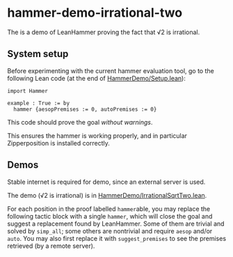 # hammer-demo-irrational-two

The is a demo of LeanHammer proving the fact that √2 is irrational.

## System setup

Before experimenting with the current hammer evaluation tool, go to the following Lean code (at the end of [HammerDemo/Setup.lean](HammerDemo/Setup.lean)):

```lean
import Hammer

example : True := by
  hammer {aesopPremises := 0, autoPremises := 0}
```

This code should prove the goal *without warnings*.

This ensures the hammer is working properly, and in particular Zipperposition is installed correctly.

## Demos
Stable internet is required for demo, since an external server is used.

The demo (√2 is irrational) is in [HammerDemo/IrrationalSqrtTwo.lean](HammerDemo/IrrationalSqrtTwo.lean).

For each position in the proof labelled `hammer`able, you may replace the following tactic block with a single `hammer`, which will close the goal and suggest a replacement found by LeanHammer.
Some of them are trivial and solved by `simp_all`; some others are nontrivial and require `aesop` and/or `auto`.
You may also first replace it with `suggest_premises` to see the premises retrieved (by a remote server).
